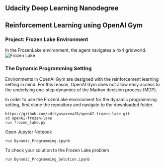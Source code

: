 ## Udacity Deep Learning Nanodegree
## Reinforcement Learning using OpenAI Gym
### Project: Frozen Lake Environment


In the FrozenLake environment, the agent navigates a 4x4 gridworld.
![Frozen Lake](http://eskipaper.com/images/frozen-lake-6.jpg)

### The Dynamic Programming Setting
Environments in OpenAI Gym are designed with the reinforcement learning setting in mind. For this reason, OpenAI Gym does not allow easy access to the underlying one-step dynamics of the Markov decision process (MDP).

In order to use the FrozenLake environment for the dynamic programming setting, first clone the repository and navigate to the downloaded folder.
```
https://github.com/adityasaxena26/openAI-frozen-lake.git
cd openAI-frozen-lake
run frozen_lake.py
```
Open Jupyter Noteook
```
run Dynamic_Programming.ipynb
```
To check your solution to the Frozen Lake problem
```
run Dynamic_Programming_Solution.ipynb
```
